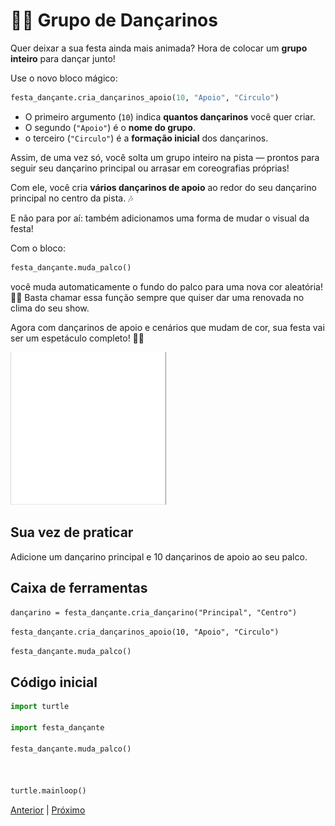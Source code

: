 # 👯‍♂️ Grupo de Dançarinos


Quer deixar a sua festa ainda mais animada? Hora de colocar um **grupo 
inteiro** para dançar junto!

Use o novo bloco mágico:

```python
festa_dançante.cria_dançarinos_apoio(10, "Apoio", "Circulo")
```

- O primeiro argumento (`10`) indica **quantos dançarinos** você quer criar.
- O segundo (`"Apoio"`) é o **nome do grupo**.
- o terceiro (`"Circulo"`) é a **formação inicial** dos dançarinos.

Assim, de uma vez só, você solta um grupo inteiro na pista — prontos para
seguir seu dançarino principal ou arrasar em coreografias próprias!

Com ele, você cria **vários dançarinos de apoio** ao redor do seu dançarino
principal no centro da pista. 🎶

E não para por aí: também adicionamos uma forma de mudar o visual da festa!

Com o bloco:

```python
festa_dançante.muda_palco()
```

você muda automaticamente o fundo do palco para uma nova cor aleatória! 🌈✨
Basta chamar essa função sempre que quiser dar uma renovada no clima do seu show.

Agora com dançarinos de apoio e cenários que mudam de cor, sua festa vai ser um espetáculo completo! 🚀🎶


![Grupo de dançarinos](07_grupo_dançarinos.gif "Grupo de dançarinos")


## Sua vez de praticar

Adicione um dançarino principal e 10 dançarinos de apoio ao seu palco.


## Caixa de ferramentas

`dançarino = festa_dançante.cria_dançarino("Principal", "Centro")`

`festa_dançante.cria_dançarinos_apoio(10, "Apoio", "Circulo")`

`festa_dançante.muda_palco()`


## Código inicial

```python
import turtle

import festa_dançante

festa_dançante.muda_palco()



turtle.mainloop()

```


[Anterior](06_vamos_curtir.md) | [Próximo](08_propriedades.md)
